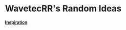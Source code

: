 # WavetecRR's Random Ideas

**[Inspiration](https://twitter.com/UtibaOfficial/status/1637317581752221696)**
